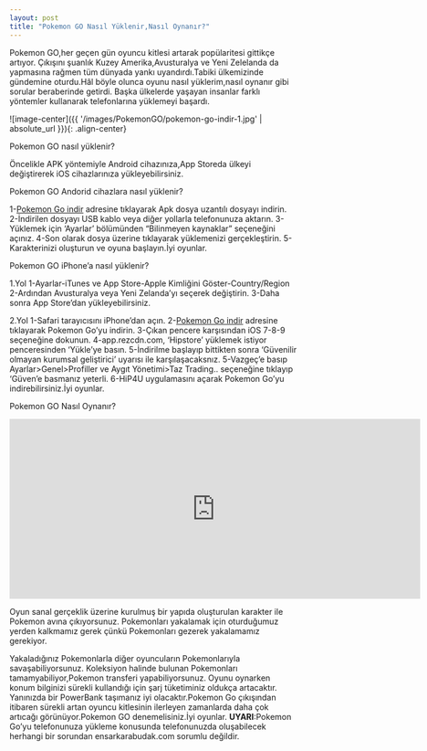 ```yaml
---
layout: post
title: "Pokemon GO Nasıl Yüklenir,Nasıl Oynanır?"
---
```


Pokemon GO,her geçen gün oyuncu kitlesi artarak popülaritesi gittikçe artıyor.
Çıkışını şuanlık Kuzey Amerika,Avusturalya ve Yeni Zelelanda da yapmasına rağmen tüm dünyada yankı uyandırdı.Tabiki ülkemizinde gündemine oturdu.Hâl böyle olunca oyunu nasıl yüklerim,nasıl oynanır gibi sorular beraberinde getirdi.
Başka ülkelerde yaşayan insanlar farklı yöntemler kullanarak telefonlarına yüklemeyi başardı.

![image-center]({{ '/images/PokemonGO/pokemon-go-indir-1.jpg' | absolute_url }}){: .align-center}

Pokemon GO nasıl yüklenir?

Öncelikle APK yöntemiyle Android cihazınıza,App Storeda ülkeyi değiştirerek iOS cihazlarınıza yükleyebilirsiniz.

Pokemon GO Andorid cihazlara nasıl yüklenir?

1-[Pokemon Go indir](https://apkpure.com/pokémon-go/com.nianticlabs.pokemongo) adresine tıklayarak Apk dosya uzantılı dosyayı indirin.
2-İndirilen dosyayı USB kablo veya diğer yollarla telefonunuza aktarın.
3-Yüklemek için ‘Ayarlar’ bölümünden “Bilinmeyen kaynaklar” seçeneğini açınız.
4-Son olarak dosya üzerine tıklayarak yüklemenizi gerçekleştirin.
5-Karakterinizi oluşturun ve oyuna başlayın.İyi oyunlar.

Pokemon GO iPhone’a nasıl yüklenir?


1.Yol
1-Ayarlar-iTunes ve App Store-Apple Kimliğini Göster-Country/Region
2-Ardından Avusturalya veya Yeni Zelanda’yı seçerek değiştirin.
3-Daha sonra App Store’dan yükleyebilirsiniz.

2.Yol
1-Safari tarayıcısını iPhone’dan açın.
2-[Pokemon Go indir](http://ios.hipstore.mobi/app/Pokemon-GO/1000007852) adresine tıklayarak Pokemon Go’yu indirin.
3-Çıkan pencere karşısından iOS 7-8-9 seçeneğine dokunun.
4-app.rezcdn.com, ‘Hipstore’ yüklemek istiyor penceresinden ‘Yükle’ye basın.
5-İndirilme başlayıp bittikten sonra ‘Güvenilir olmayan kurumsal geliştirici’ uyarısı ile karşılaşacaksnız.
5-Vazgeç’e basıp Ayarlar>Genel>Profiller ve Aygıt Yönetimi>Taz Trading.. seçeneğine tıklayıp ‘Güven’e basmanız yeterli.
6-HiP4U uygulamasını açarak Pokemon Go’yu indirebilirsiniz.İyi oyunlar.

Pokemon GO Nasıl Oynanır?

<center>
<iframe width="720" height="315" src="https://www.youtube.com/embed/SWtDeeXtMZM" frameborder="0" allowfullscreen></iframe>
</center>

Oyun sanal gerçeklik üzerine kurulmuş bir yapıda oluşturulan karakter ile Pokemon avına çıkıyorsunuz.
Pokemonları yakalamak için oturduğumuz yerden kalkmamız gerek çünkü Pokemonları gezerek yakalamamız gerekiyor.

Yakaladığınız Pokemonlarla diğer oyuncuların Pokemonlarıyla savaşabiliyorsunuz.
Koleksiyon halinde bulunan Pokemonları tamamyabiliyor,Pokemon transferi yapabiliyorsunuz.
Oyunu oynarken konum bilginizi sürekli kullandığı için şarj tüketiminiz oldukça artacaktır.
Yanınızda bir PowerBank taşımanız iyi olacaktır.Pokemon Go çıkışından itibaren sürekli artan
oyuncu kitlesinin ilerleyen zamanlarda daha çok artıcağı görünüyor.Pokemon GO denemelisiniz.İyi oyunlar.
**UYARI**:Pokemon Go’yu telefonunuza yükleme konusunda telefonunuzda oluşabilecek herhangi bir sorundan ensarkarabudak.com sorumlu değildir.
